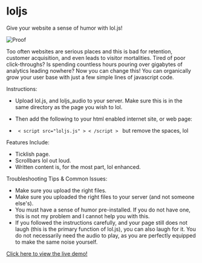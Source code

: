 # loljs
Give your website a sense of humor with lol.js!

<img src="http://nathalielawhead.com/noodles/graph.png" alt="Proof">

Too often websites are serious places and this is bad for retention, customer acquisition, and even leads to visitor mortalities.
Tired of poor click-throughs? Is spending countless hours pouring over gigabytes of analytics leading nowhere?
Now you can change this!
You can organically grow your user base with just a few simple lines of javascript code.

Instructions:

* Upload lol.js, and loljs_audio to your server. Make sure this is in the same directory as the page you wish to lol.

* Then add the following to your html enabled internet site, or web page:
- <code> < script src="loljs.js" > < /script > </code> but remove the spaces, lol

Features Include:

* Ticklish page.
* Scrollbars lol out loud.
* Written content is, for the most part, lol enhanced.

Troubleshooting Tips & Common Issues:

* Make sure you upload the right files.
* Make sure you uploaded the right files to your server (and not someone else's).
* You must have a sense of humor pre-installed. If you do not have one, this is not my problem and I cannot help you with this.
* If you followed the instructions carefully, and your page still does not laugh (this is the primary function of lol.js), you can also laugh for it. You do not necessarily need the audio to play, as you are perfectly equipped to make the same noise yourself.

<a href="http://nathalielawhead.com/js/loljs/LOL - Wikipedia, the free encyclopedia.html">Click here to view the live demo!</a>
